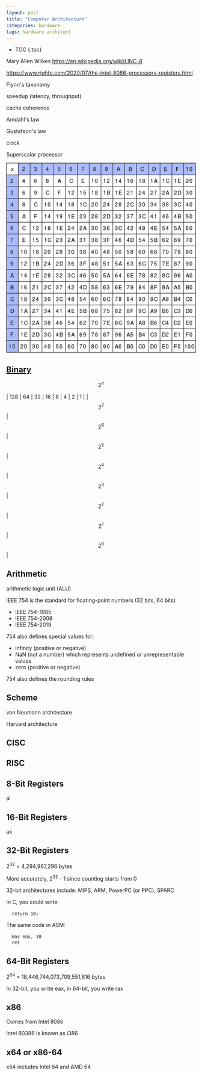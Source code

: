 ```yaml
---
layout: post
title: "Computer Architecture"
categories: hardware
tags: hardware architect
---
```


* TOC
{:toc}

Mary Allen Wilkes
https://en.wikipedia.org/wiki/LINC-8

https://www.righto.com/2020/07/the-intel-8086-processors-registers.html

Flynn's taxonomy

speedup (latency, throughput)

cache coherence

Amdahl's law

Gustafson's law

clock

Superscalar processor



<img src="https://github.com/sif/sif/raw/main/files/post_files/hextimestable.png" />



## [Binary](https://www.afterlifesong.com/binary/2002/03/25/binary.html)

$$2^n$$

| 128     | 64      | 32      | 16      | 8       | 4       | 2       | 1       |
| $$2^7$$ | $$2^6$$ | $$2^5$$ | $$2^4$$ | $$2^3$$ | $$2^2$$ | $$2^1$$ | $$2^0$$ |

## Arithmetic

arithmetic logic unit (ALU)



IEEE 754 is the standard for floating-point numbers (32 bits, 64 bits)

- IEEE 754-1985
- IEEE 754-2008
- IEEE 754-2019

754 also defines special values for:

- infinity (positive or negative)
- NaN (not a number) which represents undefined or unrepresentable values
- zero (positive or negative)

754 also defines the rounding rules



## Scheme

von Neumann architecture

Harvard architecture



## CISC



## RISC



## 8-Bit Registers

al



## 16-Bit Registers

ax



## 32-Bit Registers

2<sup>32</sup> = 4,294,967,296 bytes

More accurately, 2<sup>32</sup> - 1 since counting starts from 0 

32-bit architectures include: MIPS, ARM, PowerPC (or PPC), SPARC

In C, you could write:
```
  return 10;
```

The same code in ASM:
```
  mov eax, 10
  ret
```



## 64-Bit Registers

2<sup>64</sup> = 18,446,744,073,709,551,616 bytes

In 32-bit, you write eax, in 64-bit, you write rax



## x86

Comes from Intel 8086

Intel 80386 is known as i386



## x64 or x86-64

x64 includes Intel 64 and AMD 64



